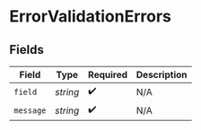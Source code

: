 # ErrorValidationErrors


## Fields

| Field              | Type               | Required           | Description        |
| ------------------ | ------------------ | ------------------ | ------------------ |
| `field`            | *string*           | :heavy_check_mark: | N/A                |
| `message`          | *string*           | :heavy_check_mark: | N/A                |